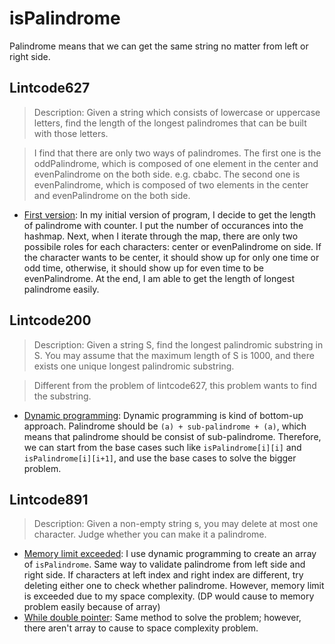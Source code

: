 # isPalindrome

Palindrome means that we can get the same string no matter from left or right side.

## Lintcode627
> Description: Given a string which consists of lowercase or uppercase letters, find the length of the longest palindromes that can be built with those letters.

> I find that there are only two ways of palindromes. The first one is the oddPalindrome, which is composed of one element in the center and evenPalindrome on the both side. e.g. cbabc. The second one is evenPalindrome, which is composed of two elements in the center and evenPalindrome on the both side.

* [First version](https://github.com/shinmao/algorithm/blob/master/isPalindrome/lintcode627-1.java): In my initial version of program, I decide to get the length of palindrome with counter. I put the number of occurances into the hashmap. Next, when I iterate through the map, there are only two possibile roles for each characters: center or evenPalindrome on side. If the character wants to be center, it should show up for only one time or odd time, otherwise, it should show up for even time to be evenPalindrome. At the end, I am able to get the length of longest palindrome easily.

## Lintcode200
> Description: Given a string S, find the longest palindromic substring in S. You may assume that the maximum length of S is 1000, and there exists one unique longest palindromic substring.

> Different from the problem of lintcode627, this problem wants to find the substring.


* [Dynamic programming](https://github.com/shinmao/algorithm/blob/master/isPalindrome/lintcode200-1.java): Dynamic programming is kind of bottom-up approach. Palindrome should be `(a) + sub-palindrome + (a)`, which means that palindrome should be consist of sub-palindrome. Therefore, we can start from the base cases such like `isPalindrome[i][i]` and `isPalindrome[i][i+1]`, and use the base cases to solve the bigger problem.

## Lintcode891
> Description: Given a non-empty string s, you may delete at most one character. Judge whether you can make it a palindrome.

* [Memory limit exceeded](https://github.com/shinmao/algorithm/blob/master/isPalindrome/lintcode891-1.java): I use dynamic programming to create an array of `isPalindrome`. Same way to validate palindrome from left side and right side. If characters at left index and right index are different, try deleting either one to check whether palindrome. However, memory limit is exceeded due to my space complexity. (DP would cause to memory problem easily because of array)
* [While double pointer](https://github.com/shinmao/algorithm/blob/master/isPalindrome/lintcode891-2.java): Same method to solve the problem; however, there aren't array to cause to space complexity problem.